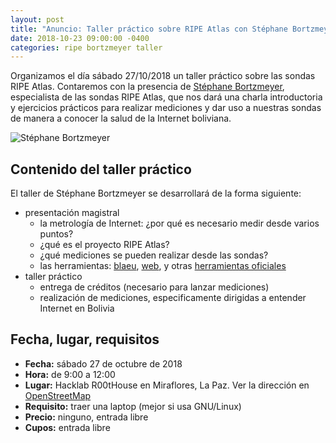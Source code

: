 ```yaml
---
layout: post
title: "Anuncio: Taller práctico sobre RIPE Atlas con Stéphane Bortzmeyer"
date: 2018-10-23 09:00:00 -0400
categories: ripe bortzmeyer taller
---
```


Organizamos el día sábado 27/10/2018 un taller práctico sobre las sondas RIPE Atlas. Contaremos con la presencia de [Stéphane Bortzmeyer](https://labs.ripe.net/Members/stephane_bortzmeyer), especialista de las sondas RIPE Atlas, que nos dará una charla introductoria y ejercicios prácticos para realizar mediciones y dar uso a nuestras sondas de manera a conocer la salud de la Internet boliviana.

![Stéphane Bortzmeyer](/assets/stéphane-bortzmeyer.jpg)

## Contenido del taller práctico

El taller de Stéphane Bortzmeyer se desarrollará de la forma siguiente:

- presentación magistral
  - la metrología de Internet: ¿por qué es necesario medir desde varios puntos?
  - ¿qué es el proyecto RIPE Atlas?
  - ¿qué mediciones se pueden realizar desde las sondas?
  - las herramientas: [blaeu](https://framagit.org/bortzmeyer/blaeu), [web](https://atlas.ripe.net/measurements/), y otras [herramientas oficiales](https://atlas.ripe.net/measurements-and-tools/tools/)
- taller práctico
  - entrega de créditos (necesario para lanzar mediciones)
  - realización de mediciones, especificamente dirigidas a entender Internet en Bolivia

## Fecha, lugar, requisitos

- **Fecha:** sábado 27 de octubre de 2018
- **Hora:** de 9:00 a 12:00
- **Lugar:** Hacklab R00tHouse en Miraflores, La Paz. Ver la dirección en [OpenStreetMap](https://www.openstreetmap.org/?mlat=-16.50393&mlon=-68.12373#map=19/-16.50393/-68.12373)
- **Requisito:** traer una laptop (mejor si usa GNU/Linux)
- **Precio:** ninguno, entrada libre
- **Cupos:** entrada libre

